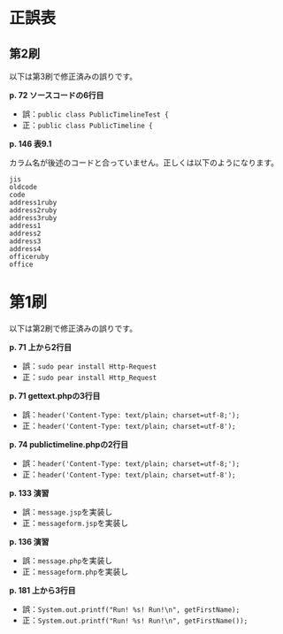 # 正誤表

## 第2刷

以下は第3刷で修正済みの誤りです。

**p. 72 ソースコードの6行目**

+ 誤：`public class PublicTimelineTest {`
+ 正：`public class PublicTimeline {`

**p. 146 表9.1**

カラム名が後述のコードと合っていません。正しくは以下のようになります。

```
jis
oldcode
code
address1ruby
address2ruby
address3ruby
address1
address2
address3
address4
officeruby
office
```

# 第1刷

以下は第2刷で修正済みの誤りです。

**p. 71 上から2行目**

+ 誤：`sudo pear install Http-Request`
+ 正：`sudo pear install Http_Request`

**p. 71 gettext.phpの3行目**

+ 誤：`header('Content-Type: text/plain; charset=utf-8;');`
+ 正：`header('Content-Type: text/plain; charset=utf-8');`

**p. 74 publictimeline.phpの2行目**

+ 誤：`header('Content-Type: text/plain; charset=utf-8;');`
+ 正：`header('Content-Type: text/plain; charset=utf-8');`

**p. 133 演習**

+ 誤：`message.jsp`を実装し
+ 正：`messageform.jsp`を実装し

**p. 136 演習**

+ 誤：`message.php`を実装し
+ 正：`messageform.php`を実装し

**p. 181 上から3行目**

+ 誤：`System.out.printf("Run! %s! Run!\n", getFirstName);`
+ 正：`System.out.printf("Run! %s! Run!\n", getFirstName());`

